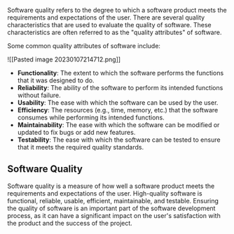 Software quality refers to the degree to which a software product meets the requirements and expectations of the user. There are several quality characteristics that are used to evaluate the quality of software. These characteristics are often referred to as the "quality attributes" of software.

Some common quality attributes of software include:

![[Pasted image 20230107214712.png]]

-   **Functionality**: The extent to which the software performs the functions that it was designed to do.
-   **Reliability**: The ability of the software to perform its intended functions without failure.
-   **Usability**: The ease with which the software can be used by the user.
-   **Efficiency**: The resources (e.g., time, memory, etc.) that the software consumes while performing its intended functions.
-   **Maintainability**: The ease with which the software can be modified or updated to fix bugs or add new features.
-   **Testability**: The ease with which the software can be tested to ensure that it meets the required quality standards.

## Software Quality

Software quality is a measure of how well a software product meets the requirements and expectations of the user. High-quality software is functional, reliable, usable, efficient, maintainable, and testable. Ensuring the quality of software is an important part of the software development process, as it can have a significant impact on the user's satisfaction with the product and the success of the project.